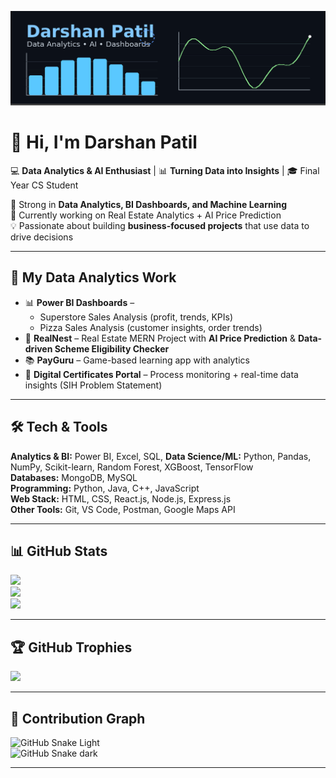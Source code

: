 
![Header](https://raw.githubusercontent.com/Darshan9922/Darshan9922/main/darshan_github_banner.gif)


# 👋 Hi, I'm Darshan Patil  

💻 **Data Analytics & AI Enthusiast** | 📊 **Turning Data into Insights** | 🎓 Final Year CS Student  

🚀 Strong in **Data Analytics, BI Dashboards, and Machine Learning**  
🌱 Currently working on Real Estate Analytics + AI Price Prediction  
💡 Passionate about building **business-focused projects** that use data to drive decisions  

---

## 🔭 My Data Analytics Work
- 📊 **Power BI Dashboards** –  
  - Superstore Sales Analysis (profit, trends, KPIs)  
  - Pizza Sales Analysis (customer insights, order trends)  
- 🏡 **RealNest** – Real Estate MERN Project with **AI Price Prediction** & **Data-driven Scheme Eligibility Checker**  
- 📚 **PayGuru** – Game-based learning app with analytics  
- 🧾 **Digital Certificates Portal** – Process monitoring + real-time data insights (SIH Problem Statement)  

---

## 🛠 Tech & Tools
**Analytics & BI:** Power BI, Excel, SQL, 
**Data Science/ML:** Python, Pandas, NumPy, Scikit-learn, Random Forest, XGBoost, TensorFlow  
**Databases:** MongoDB, MySQL  
**Programming:** Python, Java, C++, JavaScript  
**Web Stack:** HTML, CSS, React.js, Node.js, Express.js  
**Other Tools:** Git, VS Code, Postman, Google Maps API  

---

## 📊 GitHub Stats
![](https://github-readme-stats.vercel.app/api?username=Darshan9922&theme=tokyonight&hide_border=false&include_all_commits=true&count_private=true)  
![](https://github-readme-streak-stats.herokuapp.com/?user=Darshan9922&theme=tokyonight&hide_border=false)  
![](https://github-readme-stats.vercel.app/api/top-langs/?username=Darshan9922&theme=tokyonight&hide_border=false&layout=compact)  

---

## 🏆 GitHub Trophies
![](https://github-profile-trophy.vercel.app/?username=Darshan9922&theme=radical&no-frame=false&no-bg=true&margin-w=4)  

---

## 🐍 Contribution Graph
![GitHub Snake Light](https://github.com/Darshan9922/Darshan9922/blob/output/github-contribution-grid-snake.svg#gh-light-mode-only)  
![GitHub Snake dark](https://github.com/Darshan9922/Darshan9922/blob/output/github-contribution-grid-snake-dark.svg#gh-dark-mode-only)  

---
